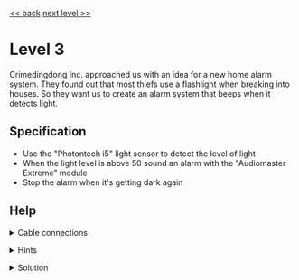 [<< back](index) [next level >>](level4)

# Level 3

Crimedingdong Inc. approached us with an idea for a new home alarm system. They found out that most thiefs use a flashlight when breaking into houses. So they want us to create an alarm system that beeps when it detects light.

## Specification

- Use the "Photontech i5" light sensor to detect the level of light
- When the light level is above 50 sound an alarm with the "Audiomaster Extreme" module
- Stop the alarm when it's getting dark again

## Help


<details markdown=1><summary>Cable connections</summary>
  
- MCU1-P0 -> Light Sensor
- MCU1-X1 -> Buzzer
 
</details>

<p></p>

<details markdown=1><summary>Hints</summary>
  
- Do the development in a darker room
- The "Audiomaster Extreme" beeps with a high tone if you send the number '30' over XBus
- Use the TGT instruction
 
</details>

<p></p>

<details markdown=1><summary>Solution</summary>

MCU1

```
tgt p0 50
+ mov 30 x0
slp 2
```

</details>
